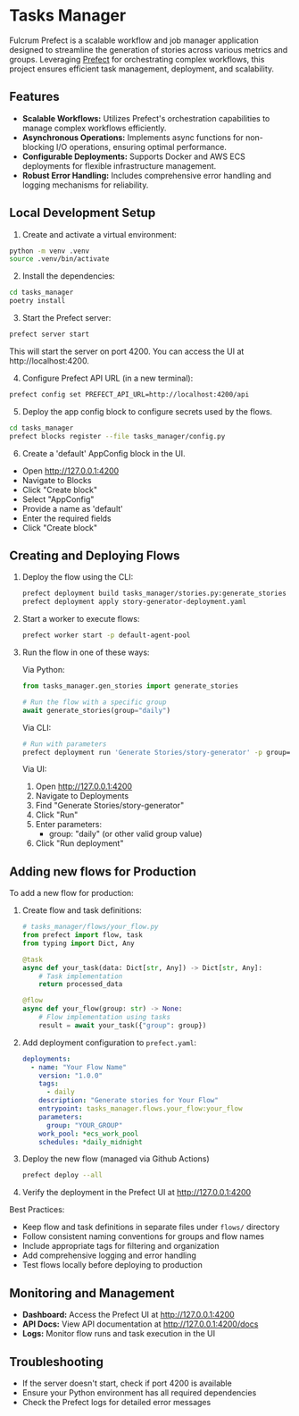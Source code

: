 # Tasks Manager
Fulcrum Prefect is a scalable workflow and job manager application designed to streamline the generation of stories
across various metrics and groups. Leveraging [Prefect](https://www.prefect.io/) for orchestrating complex workflows,
this project ensures efficient task management, deployment, and scalability.

## Features

- **Scalable Workflows:** Utilizes Prefect's orchestration capabilities to manage complex workflows efficiently.
- **Asynchronous Operations:** Implements async functions for non-blocking I/O operations, ensuring optimal performance.
- **Configurable Deployments:** Supports Docker and AWS ECS deployments for flexible infrastructure management.
- **Robust Error Handling:** Includes comprehensive error handling and logging mechanisms for reliability.

## Local Development Setup

1. Create and activate a virtual environment:

```bash
python -m venv .venv
source .venv/bin/activate
```

2. Install the dependencies:

```bash
cd tasks_manager
poetry install
```

3. Start the Prefect server:

```bash
prefect server start
```

This will start the server on port 4200. You can access the UI at http://localhost:4200.

4. Configure Prefect API URL (in a new terminal):

```bash
prefect config set PREFECT_API_URL=http://localhost:4200/api
```

5. Deploy the app config block to configure secrets used by the flows.

```bash
cd tasks_manager
prefect blocks register --file tasks_manager/config.py
```

6. Create a 'default' AppConfig block in the UI.

- Open http://127.0.0.1:4200
- Navigate to Blocks
- Click "Create block"
- Select "AppConfig"
- Provide a name as 'default'
- Enter the required fields
- Click "Create block"

## Creating and Deploying Flows

1. Deploy the flow using the CLI:
   ```bash
   prefect deployment build tasks_manager/stories.py:generate_stories -n story-generator
   prefect deployment apply story-generator-deployment.yaml
   ```
2. Start a worker to execute flows:
   ```bash
   prefect worker start -p default-agent-pool
   ```

3. Run the flow in one of these ways:

   Via Python:
   ```python
   from tasks_manager.gen_stories import generate_stories

   # Run the flow with a specific group
   await generate_stories(group="daily")
   ```

   Via CLI:
   ```bash
   # Run with parameters
   prefect deployment run 'Generate Stories/story-generator' -p group="daily"
   ```

   Via UI:
    1. Open http://127.0.0.1:4200
    2. Navigate to Deployments
    3. Find "Generate Stories/story-generator"
    4. Click "Run"
    5. Enter parameters:
        - group: "daily" (or other valid group value)
    6. Click "Run deployment"

## Adding new flows for Production

To add a new flow for production:

1. Create flow and task definitions:
   ```python
   # tasks_manager/flows/your_flow.py
   from prefect import flow, task
   from typing import Dict, Any

   @task
   async def your_task(data: Dict[str, Any]) -> Dict[str, Any]:
       # Task implementation
       return processed_data

   @flow
   async def your_flow(group: str) -> None:
       # Flow implementation using tasks
       result = await your_task({"group": group})
   ```

2. Add deployment configuration to `prefect.yaml`:
   ```yaml
   deployments:
     - name: "Your Flow Name"
       version: "1.0.0"
       tags:
         - daily
       description: "Generate stories for Your Flow"
       entrypoint: tasks_manager.flows.your_flow:your_flow
       parameters:
         group: "YOUR_GROUP"
       work_pool: *ecs_work_pool
       schedules: *daily_midnight
   ```

3. Deploy the new flow (managed via Github Actions)
   ```bash
   prefect deploy --all
   ```

4. Verify the deployment in the Prefect UI at http://127.0.0.1:4200

Best Practices:

- Keep flow and task definitions in separate files under `flows/` directory
- Follow consistent naming conventions for groups and flow names
- Include appropriate tags for filtering and organization
- Add comprehensive logging and error handling
- Test flows locally before deploying to production

## Monitoring and Management

- **Dashboard:** Access the Prefect UI at http://127.0.0.1:4200
- **API Docs:** View API documentation at http://127.0.0.1:4200/docs
- **Logs:** Monitor flow runs and task execution in the UI

## Troubleshooting

- If the server doesn't start, check if port 4200 is available
- Ensure your Python environment has all required dependencies
- Check the Prefect logs for detailed error messages
